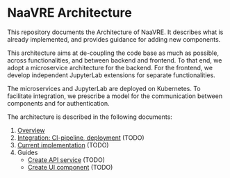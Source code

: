 # NaaVRE Architecture

This repository documents the Architecture of NaaVRE.
It describes what is already implemented, and provides guidance for adding new components.

This architecture aims at de-coupling the code base as much as possible, across functionalities, and between backend and frontend.
To that end, we adopt a microservice architecture for the backend.
For the frontend, we develop independent JupyterLab extensions for separate functionalities.

The microservices and JupyterLab are deployed on Kubernetes.
To facilitate integration, we prescribe a model for the communication between components and for authentication.

The architecture is described in the following documents:

1. [Overview](./overview.md)
2. [Integration: CI-pipeline, deployment](./ci-and-deployment.md) (TODO)
3. [Current implementation](./current-implementation.md) (TODO)
4. Guides
   - [Create API service](./guide-api-service.md) (TODO)
   - [Create UI component](./guide-ui-component.md) (TODO)
